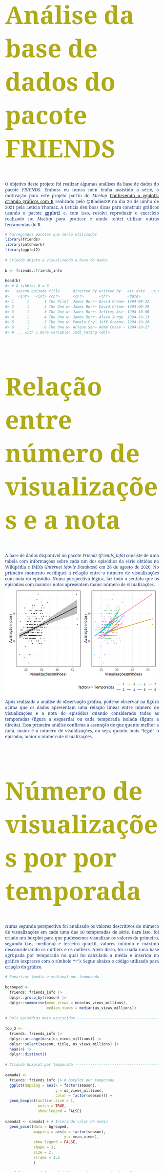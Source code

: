 <!-- README.md is generated from README.Rmd. Please edit that file -->
<style type="text/css">
@import url('https://fonts.googleapis.com/css2?family=Noto+Serif:wght@700&display=swap');

h1{
  font-size: 80px;
  color: #afaa17;
  font-family: 'Noto Serif', serif;
}
p{
  text-align: justify;
  color: #1d3e81;
  font-family: 'Noto Serif', serif;
}
</style>

# Análise da base de dados do pacote FRIENDS

<!-- badges: start -->
<!-- badges: end -->
<p>

O objetivo deste projeto foi realizar algumas análises da base de dados
do pacote *FRIENDS*. Embora eu nunca nem tenha assistido a série, a
motivação para este projeto partiu do *Meetup* [Conhecendo o ggplot2:
criando gráficos com R](https://www.youtube.com/watch?v=lkX9ms1eX10)
realizado pelo @RladiesSP no dia 26 de junho de 2021 pela Letícia
Thomaz. A Letícia deu boas dicas para construir gráficos usando o pacote
**ggplot2** e, com isso, resolvi reproduzir o exercício realizado no
*Meetup* para praticar e ainda tentei utilizar outras ferramentas do R.

``` r
# Carregandos pacotes que serão utilizados
library(friends)
library(patchwork)
library(ggplot2)

# Criando objeto e visualizando a base de dados 

b <- friends::friends_info

head(b)
#> # A tibble: 6 x 8
#>   season episode title      directed_by written_by   air_date   us_views_millio~
#>    <int>   <int> <chr>      <chr>       <chr>        <date>                <dbl>
#> 1      1       1 The Pilot  James Burr~ David Crane~ 1994-09-22             21.5
#> 2      1       2 The One w~ James Burr~ David Crane~ 1994-09-29             20.2
#> 3      1       3 The One w~ James Burr~ Jeffrey Ast~ 1994-10-06             19.5
#> 4      1       4 The One w~ James Burr~ Alexa Junge  1994-10-13             19.7
#> 5      1       5 The One w~ Pamela Fry~ Jeff Greens~ 1994-10-20             18.6
#> 6      1       6 The One w~ Arlene San~ Adam Chase ~ 1994-10-27             18.2
#> # ... with 1 more variable: imdb_rating <dbl>
```

# Relação entre número de visualizações e a nota

A base de dados disponível no pacote *Friends* (*friends\_info*)
consiste de uma tabela com informações sobre cada um dos episódios da
série obtidas na Wikipédia e IMDb (*Internet Movie Database*) em 26 de
agosto de 2020. No primeiro momento verifiquei a relação entre o número
de visualizações com nota do episódio. Numa perspectiva lógica, faz todo
o sentido que os episódios com maiores notas apresentem maior número de
visualizações.  
<img src="README_files/figure-gfm/unnamed-chunk-4-1.png" width="100%" />
Após realizada a análise de observação gráfica, pode-se observar na
figura acima que os dados apresentam uma relação linear entre número de
visualizações e a nota do episódios quando considerado todas as
temporadas (figura a esquerda) ou cada temporada isolada (figura a
direita). Essa primeira análise confirma a assunção de que quanto melhor
a nota, maior é o número de visualizações, ou seja, quanto mais “legal”
o episódio, maior o número de visualizações.

# Número de visualizações por por temporada

Numa segunda perspectiva foi analisado os valores descritivos do número
de visualizações em cada uma das 10 temporadas de série. Para isso, foi
criado um boxplot para que pudessemos visualizar os valores do primeiro,
segundo (i.e., mediana) e terceiro quartil, valores mínimo e máximo
desconsiderando os outliers e os outliers. Além disso, foi criada uma
base agrupada por temporada no qual foi calculado a média e inserida no
gráfico (expresso com o símbolo “+”). Segue abaixo o código utilizado
para criação do gráfico.

``` r
# Sumarizar (media e mediana) por temporada -------------------------------

bgrouped <-
  friends::friends_info |>
  dplyr::group_by(season) |>
  dplyr::summarise(mean_views = mean(us_views_millions),
                   median_views = median(us_views_millions))

# Dois episódios mais assistidos ------------------------------------------

top_2 <-
  friends::friends_info |>
  dplyr::arrange(desc(us_views_millions)) |>
  dplyr::select(season, title, us_views_millions) |>
  head(4) |>
  dplyr::distinct()

# Criando boxplot por temporada -------------------------------------------

camada1 <-
  friends::friends_info |> # boxplot por temporada
  ggplot(mapping = aes(x = factor(season),
                       y = us_views_millions,
                       color = factor(season))) +
  geom_boxplot(outlier.size = 1,
               notch = TRUE,
               show.legend = FALSE)

camada2 <- camada1 + # Inserindo valor da média
  geom_point(data = bgrouped,
             mapping = aes(x = factor(season),
                           y = mean_views),
             show.legend = FALSE,
             shape = 3,
             size = 2,
             stroke = 1.5
             )

camada3 <-  camada2 + # Rotulando as 2 maiores visualizações
  geom_label(data = top_2,
             mapping = aes(x = factor(season),
                           y = us_views_millions,
                           label = title),
             show.legend = FALSE
            ) +
   labs(title = "FRIENDS: Número de Visualizações por temporada",
       x = "Temporada",
       y = "Número de visualizaçãoes (milhões)") +
    theme_bw() +
    theme(plot.title = element_text(family = "Times New Roman",
                                    size = 18,
                                    hjust = 0.5),
          axis.title = element_text(size = 12, face = "bold"),
          axis.text = element_text(color = "black", size = 10, face = "bold")
    )

camada3
```

<img src="README_files/figure-gfm/unnamed-chunk-5-1.png" width="100%" />

Após inspeção visual é possível verificar que a temporada com maior
número ibope, ou seja, maior número médio de visualizaçãoes foi a
segunda temporada com mais de 30 milhoes visualizações. Após esse pico
de ibope da série e com a excessão da temporada 8 que apresentou um
elevado ibope, os valores médios de cada temporada foram reduzindo de
forma progressiva atingindo a menor visualização nas temporadas 6 e 7. A
temporada 8, em particular, embora apresente valor médio de
visualizações menor do que aquele observado na temporada 2, esa
tempoerada apresenta o episódio com maior número de visualização,
ilustrando uma melhora no ibope da série que se aproxima da melhor
temporada de FRIEDS (temporada 2). Por fim, vale destacar que na
temporada 2 e 10, o episódio “The One After the Superbowl” e “The Last
One”, respectivamente, tiveram mais de 50 milhões de visualizações,
sendo os 2 recordistas de ibope de toda a temporada da série FRIENDS.

# Qual o gênero da série FRIENDS?

Como mencionado, eu nunca assisti a série e, por conta disso, eu
desconheço o gênero da série. Neste sentido, ao visualizar as bases de
dados disponíveis no pacote FRIENDS, notei que uma delas (i.e.,
friends::friends\_emotions) tinha a “emoção” predominante de cada cena
ao longo de toda a série. Com isso, vi a oportunidade de tentar
descobrir qual é o gênero da série. A partir daí, filtrei as observações
que continham cenas “neutras” e fiz um gráfico de barras (e um
*piechart*) para verificar qual era a emoção mais frequente. Após está
análise, pude observar que as cenas alegres (*Joyful*) eram as mais
frequentes (vide figura abaixo) e, consequentente, assumi que a série é
uma comédia.
<img src="README_files/figure-gfm/unnamed-chunk-6-1.png" width="100%" /><img src="README_files/figure-gfm/unnamed-chunk-6-2.png" width="100%" />
Para confirmar minha conclusão de que a série FRIENDS é um série de
comédia, fui checar no
[Wikipédia](https://pt.wikipedia.org/wiki/Friends) as informações sobre
a série e, de fato, a série é uma série de comédia, mais
especificamente, *Sitcom*, que significa *situation* *comedy*.

# Considerações Finais

Após analisada a base de dados do pacote FRIENDS pode-se notar que, como
esperado, o número de visualizações parece estar diretamente associado
com a nota do episódio segundo a IMDb, *Internet Movie Database*. Também
foi possível identificar que o número de visualizações foi maior no
início da temporada, em particular na 2°, e, em seguida, houve uma queda
no ibope da série. Por fim, como eu não conheço a série, tentei
identificar qual o gênero por meio das bases de dados disponíveis no
pacote e, conforme minha análise sugeriu, a série, de fato, é do gênero
comédia.

